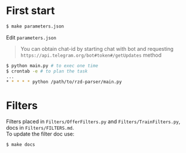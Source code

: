 # First start

```sh
$ make parameters.json
```
Edit `parameters.json`

> You can obtain chat-id by starting chat with bot and requesting `https://api.telegram.org/bot#token#/getUpdates` method
```sh
$ python main.py # to exec one time
$ crontab -e # to plan the task
...
* * * * * python /path/to/rzd-parser/main.py
```

# Filters
Filters placed in `Filters/OfferFilters.py` and `Filters/TrainFilters.py`, docs in `Filters/FILTERS.md`.  
To update the filter doc use:
```sh
$ make docs
```